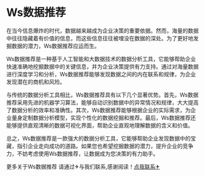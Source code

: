 # Ws数据推荐

在当今信息爆炸的时代，数据越来越成为企业决策的重要依据。然而，海量的数据中往往隐藏着有价值的信息，而这些信息往往被埋没在数据的深处。为了更好地发掘数据的潜力，Ws数据推荐应运而生。

Ws数据推荐是一种基于人工智能和大数据技术的数据分析工具，它能够帮助企业快速准确地挖掘数据中的关键信息，并为企业决策提供有力支持。通过对海量数据进行深度学习和分析，Ws数据推荐能够发现数据之间的内在联系和规律，为企业发现潜在的商机和风险。

与传统的数据分析工具相比，Ws数据推荐具有以下几个显著优势。首先，Ws数据推荐采用先进的机器学习算法，能够自动识别数据中的异常情况和规律，大大提高了数据分析的效率和准确性。其次，Ws数据推荐能够根据企业的实际需求，为企业量身定制数据分析模型，实现个性化的数据挖掘和推荐。最后，Ws数据推荐还能够提供直观清晰的数据可视化界面，帮助企业直观地理解数据的含义和价值。

总之，Ws数据推荐是一款强大的数据分析工具，它能够帮助企业发现数据中的宝藏，指引企业走向成功的道路。如果您也希望挖掘数据的潜力，提升企业的竞争力，不妨考虑使用Ws数据推荐，让数据成为您决策的有力助手。

更多关于Ws数据推荐 请通过✈与我们联系,感谢阅读！[点我联系✈](https://help.G208.com)